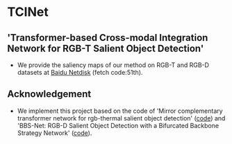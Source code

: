 # TCINet
## 'Transformer-based Cross-modal Integration Network for RGB-T Salient Object Detection'
- We provide the saliency maps of our method on RGB-T and RGB-D datasets at [Baidu Netdisk](https://pan.baidu.com/s/1YUipJGbZhJGSbwAIMJmzTQ?pwd=51th) (fetch code:51th).
## Acknowledgement
- We implement this project based on the code of 'Mirror complementary transformer network for rgb-thermal salient object detection' ([code](https://github.com/jxr326/SwinMCNet)) and 'BBS-Net: RGB-D Salient Object Detection with a Bifurcated Backbone Strategy Network' ([code](https://github.com/DengPingFan/BBS-Net)).

